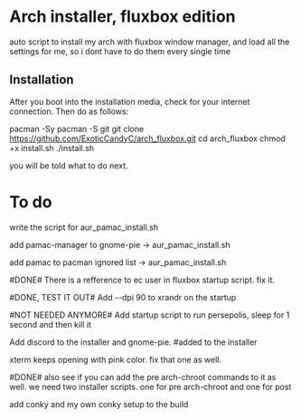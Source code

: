 # Arch installer, fluxbox edition
auto script to install my arch with fluxbox window manager, and load all the settings for me, so i dont have to do them every single time

Installation
--------------------------------------
After you boot into the installation media, check for your internet connection. Then do as follows:

  pacman -Sy
  pacman -S git
  git clone https://github.com/ExoticCandyC/arch_fluxbox.git
  cd arch_fluxbox
  chmod +x install.sh
  ./install.sh

you will be told what to do next.

To do
=====
write the script for aur_pamac_install.sh

add pamac-manager to gnome-pie -> aur_pamac_install.sh

add pamac to pacman ignored list -> aur_pamac_install.sh

#DONE# There is a refference to ec user in fluxbox startup script. fix it.

#DONE, TEST IT OUT# Add --dpi 90 to xrandr on the startup

#NOT NEEDED ANYMORE# Add startup script to run persepolis, sleep for 1 second and then kill it

Add discord to the installer and gnome-pie. #added to the installer

xterm keeps opening with pink color. fix that one as well.

#DONE# also see if you can add the pre arch-chroot commands to it as well. we need two installer scripts. one for pre arch-chroot and one for post

add conky and my own conky setup to the build
